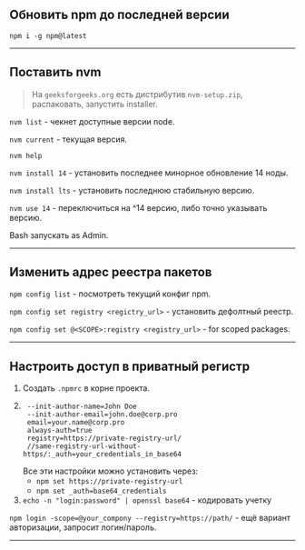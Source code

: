 ## Обновить npm до последней версии

`npm i -g npm@latest`
___

## Поставить nvm

> На `geeksforgeeks.org` есть дистрибутив `nvm-setup.zip`, распаковать, запустить installer.

`nvm list` - чекнет доступные версии node.

`nvm current` - текущая версия.

`nvm help`

`nvm install 14` - установить последнее минорное обновление 14 ноды.

`nvm install lts` - установить последнюю стабильную версию.

`nvm use 14` - переключиться на ^14 версию, либо точно указывать версию.

Bash запускать as Admin.
___

## Изменить адрес реестра пакетов

`npm config list` - посмотреть текущий конфиг npm.

`npm config set registry <regictry_url>` - установить дефолтный реестр.

`npm config set @<SCOPE>:registry <registry_url>` - for scoped packages.
___

## Настроить доступ в приватный регистр

1. Создать `.npmrc` в корне проекта.
2. ```
    --init-author-name=John Doe
    --init-author-email=john.doe@corp.pro
    email=your.name@corp.pro
    always-auth=true
    registry=https://private-registry-url/
    //same-registry-url-without-https/:_auth=your_credentials_in_base64
   ```
   Все эти настройки можно установить через:
    -  `npm set https://private-registry-url`
    -  `npm set _auth=base64_credentials`
3. `echo -n "login:password" | openssl base64` - кодировать учетку

`npm login -scope=@your_compony --registry=https://path/` - ещё вариант авторизации, запросит логин/пароль.
___
